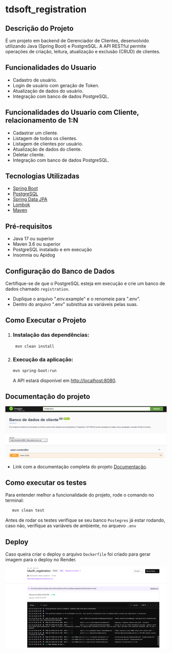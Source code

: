 # tdsoft_registration


## Descrição do Projeto
É um projeto em backend de Gerenciador de Clientes, desenvolvido utilizando Java (Spring Boot) e PostgreSQL. A API RESTful permite operações de criação, leitura, atualização e exclusão (CRUD) de clientes.

## Funcionalidades do Usuario
- Cadastro de usuário.
- Login de usuário com geração de Token.
- Atualização de dados do usuário.
- Integração com banco de dados PostgreSQL.

## Funcionalidades do Usuario com Cliente, relacionamento de 1:N
- Cadastrar um cliente.
- Listagem de todos os clientes.
- Listagem de clientes por usuário.
- Atualização de dados do cliente.
- Deletar cliente.
- Integração com banco de dados PostgreSQL.


## Tecnologias Utilizadas
- [Spring Boot](https://spring.io/projects/spring-boot)
- [PostgreSQL](https://www.postgresql.org/)
- [Spring Data JPA](https://spring.io/projects/spring-data-jpa)
- [Lombok](https://projectlombok.org/)
- [Maven](https://maven.apache.org/)


## Pré-requisitos
- Java 17 ou superior
- Maven 3.6 ou superior
- PostgreSQL instalado e em execução
- Insomnia ou Apidog 

## Configuração do Banco de Dados
Certifique-se de que o PostgreSQL esteja em execução e crie um banco de dados chamado `registration`. 

- Duplique o arquivo ".env.example" e o renomeie para ".env".
- Dentro do arquivo ".env" subistitua as variáveis pelas suas.


## Como Executar o Projeto

1. ### Instalação das dependências:
   
   ```bash
    mvn clean install
   ```
   
2. ### Execução da aplicação:
   ```bash
   mvn spring-boot:run
   ```


   A API estará disponível em [http://localhost:8080](http://localhost:8080).
  

## Documentação do projeto

![alt text](image-2.png)

- Link com a documentação completa do projeto [Documentação](http://localhost:8080/swagger-ui/index.html).


## Como executar os testes

Para entender melhor a funcionalidade do projeto, rode o comando no terminal:
 ```bash
    mvn clean test
   ```

Antes de rodar os testes verifique se seu banco `Postegres` já estar rodando, caso não, verifique as variáveis de ambiente, no arquevo `.env`


## Deploy 

Caso queira criar o deploy o arquivo `Dockerfile` foi criado para gerar imagem para o deploy no Render.

![alt text](image-1.png)


